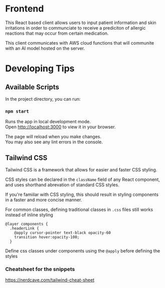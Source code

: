 # Frontend

This React based client allows users to input patient information and skin irritations in order to communciate to receive a prediciton of allergic reactions that may occur from certain medication.

This client communicates with AWS cloud functions that will communite with an AI model hosted on the server.

# Developing Tips

## Available Scripts

In the project directory, you can run:

### `npm start`

Runs the app in local development mode.\
Open [http://localhost:3000](http://localhost:3000) to view it in your browser.

The page will reload when you make changes.\
You may also see any lint errors in the console.

## Tailwind CSS

Tailwind CSS is a framework that allows for easier and faster CSS styling.

CSS styles can be declared in the `className` field of any React component, and uses shorthand abrevation of standard CSS styles.

If you're famiilar with CSS styling, this should result in styling components in a faster and more concise manner.

For common classes, defining traditional classes in `.css` files still works instead of inline styling

```
@layer components {
  .headerLink {
    @apply cursor-pointer text-black opacity-60
    transition hover:opacity-100;
  }
```

Define css classes under components using the `@apply` before defining the styles

### Cheatsheet for the snippets

https://nerdcave.com/tailwind-cheat-sheet
